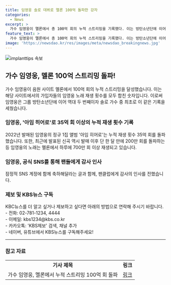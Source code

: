 ```yaml
---
title: 임영웅 솔로 데뷔로 멜론 100억 돌파한 강자
categories:
  - News
excerpt: >
  가수 임영웅이 멜론에서 총 100억 회의 누적 스트리밍을 기록했다. 이는 방탄소년단에 이어 역대 두 번째이자 최초의 솔로 가수로서의 기록이다. 임영웅의 정규 1집 앨범 아임 히어로는 누적 재생 횟수 35억 회를 돌파했으며, 최근 공개된 신곡도 벌써 200만 회를 돌파했다. 또한, 임영웅의 곡은 멜론에서 하루에 700만 회 이상 재생되고 있으며, 해당 기록은 팬클럽과 함께 공식 SNS 계정에 감사의 글과 함께 전달되었다.
feature_text: >
  가수 임영웅이 멜론에서 총 100억 회의 누적 스트리밍을 기록했다. 이는 방탄소년단에 이어 역대 두 번째이자 최초의 솔로 가수로서의 기록이다. 임영웅의 정규 1집 앨범 아임 히어로는 누적 재생 횟수 35억 회를 돌파했으며, 최근 공개된 신곡도 벌써 200만 회를 돌파했다. 또한, 임영웅의 곡은 멜론에서 하루에 700만 회 이상 재생되고 있으며, 해당 기록은 팬클럽과 함께 공식 SNS 계정에 감사의 글과 함께 전달되었다.
image: 'https://newsdao.kr/res/images/meta/newsdao_breakingnews.jpg'
---
```


<p><img src="https://newsdao.kr/res/images/meta/newsdao_breakingnews.jpg" alt="implanttips 속보" /></p>

<h2 data-ke-size="size26">가수 임영웅, 멜론 100억 스트리밍 돌파!</h2>

<p data-ke-size="size16">가수 임영웅이 음원 사이트 멜론에서 100억 회의 누적 스트리밍을 달성했습니다. 이는 해당 사이트에서의 가입자들의 임영웅 노래 재생 횟수를 모두 합친 숫자입니다. 이로써 임영웅은 그룹 방탄소년단에 이어 역대 두 번째이자 솔로 가수 중 최초로 이 같은 기록을 세웠습니다.</p>

<h3>임영웅, '아임 히어로'로 35억 회 이상의 누적 재생 횟수 기록</h3>

<p data-ke-size="size16">2022년 발매된 임영웅의 정규 1집 앨범 '아임 히어로'는 누적 재생 횟수 35억 회를 돌파했습니다. 또한, 최근에 발표된 신곡 역시 발매 이후 단 한 달 만에 200만 회를 돌파하는 등 임영웅의 노래는 멜론에서 하루에 700만 회 이상 재생되고 있습니다.</p>

<h3>임영웅, 공식 SNS를 통해 팬들에게 감사 인사</h3>

<p data-ke-size="size16">잠정적 SNS 계정에 함께 축하해달라는 글과 함께, 팬클럽에게 감사의 인사를 전했습니다.</p>

<h3>제보 및 KBS뉴스 구독</h3>

<p data-ke-size="size16">KBC뉴스를 더 알고 싶거나 제보하고 싶다면 아래의 방법으로 연락해 주시기 바랍니다. <br> - 전화: 02-781-1234, 4444 <br> - 이메일: kbs1234@kbs.co.kr <br> - 카카오톡: 'KBS제보' 검색, 채널 추가 <br> - 네이버, 유튜브에서 KBS뉴스를 구독해주세요!</p>

<hr>

<h3>참고 자료</h3>

<table>
  <tbody>
    <tr>
      <td style="text-align: center; height: 17px;"><b>기사 제목</b></td>
      <td style="text-align: center; height: 17px;"><b>링크</b></td>
    </tr>
    <tr>
      <td style="text-align: center; height: 17px;">가수 임영웅, 멜론에서 누적 스트리밍 100억 회 돌파</td>
      <td style="text-align: center; height: 17px;"><a href="링크">링크</a></td>
    </tr>
  </tbody>
</table>

<p data-ke-size="size16"></p>

